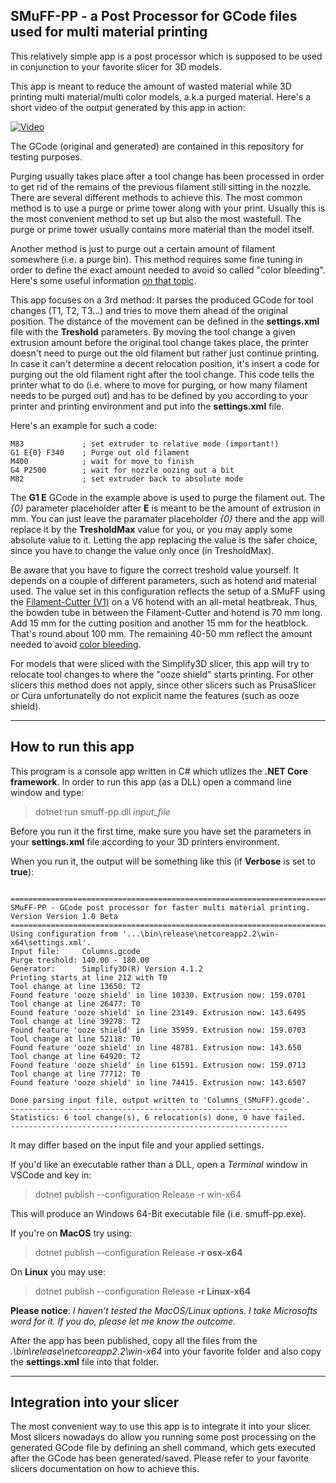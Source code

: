## SMuFF-PP - a Post Processor for GCode files used for multi material printing

This relatively simple app is a post processor which is supposed to be used in conjunction to your favorite slicer for 3D models.

This app is meant to reduce the amount of wasted material while 3D printing multi material/multi color models, a.k.a purged material. Here's a short video of the output generated by this app in action:

[![Video](http://img.youtube.com/vi/SHiTa84pGX0/0.jpg)](https://youtu.be/SHiTa84pGX0)

The GCode (original and generated) are contained in this repository for testing purposes.

Purging usually takes place after a tool change has been processed in order to get rid of the remains of the previous filament still sitting in the nozzle.
There are several different methods to achieve this. The most common method is to use a purge or prime tower along with your print.
Usually this is the most convenient method to set up but also the most wastefull. The purge or prime tower usually contains more material than the model itself.

Another method is just to purge out a certain amount of filament somewhere (i.e. a purge bin). This method requires some fine tuning in order to define the exact amount needed to avoid so called "color bleeding". Here's some useful information [on that topic](https://www.sublimelayers.com/2019/01/mosaic-palette-2-understand-and-control.html).

This app focuses on a 3rd method: It parses the produced GCode for tool changes (T1, T2, T3...) and tries to move them ahead of the original position. The distance of the movement can be defined in the **settings.xml** file with the **Treshold** parameters.
By moving the tool change a given extrusion amount before the original tool change takes place, the printer doesn't need to purge out the old filament but rather just continue printing.
In case it can't determine a decent relocation position, it's insert a code for purging out the old filament right after the tool change. This code tells the printer what to do (i.e. where to move for purging, or how many filament needs to be purged out) and has to be defined by you according to your printer and printing environment and put into the **settings.xml** file.

Here's an example for such a code:

```gcode
M83             ; set extruder to relative mode (important!)
G1 E{0} F340    ; Purge out old filament
M400            ; wait for move to finish
G4 P2500        ; wait for nozzle oozing out a bit
M82             ; set extruder back to absolute mode
```

The **G1 E** GCode in the example above is used to purge the filament out. The *{0}* parameter placeholder after **E** is meant to be the amount of extrusion in mm. You can just leave the paramater placeholder *{0}* there and the app will replace it by the **TresholdMax** value for you, or you may apply some absolute value to it. Letting the app replacing the value is the safer choice, since you have to change the value only once (in TresholdMax).

Be aware that you have to figure the correct treshold value yourself. It depends on a couple of different parameters, such as hotend and material used.
The value set in this configuration reflects the setup of a SMuFF using the [Filament-Cutter (V1)](https://www.thingiverse.com/thing:4650129) on a V6 hotend with an all-metal heatbreak.
Thus, the bowden tube in between the Filament-Cutter and hotend is 70 mm long. Add 15 mm for the cutting position and another 15 mm for the heatblock. That's round about 100 mm. The remaining 40-50 mm reflect the amount needed to avoid [color bleeding](https://www.sublimelayers.com/2019/01/mosaic-palette-2-understand-and-control.html).

For models that were sliced with the Simplify3D slicer, this app will try to relocate tool changes to where the "ooze shield" starts printing. For other slicers this method does not apply, since other slicers such as PrusaSlicer or Cura unfortunatelly do not explicit name the features (such as ooze shield).

***

## How to run this app

This program is a console app written in C# which utlizes the **.NET Core framework**. In order to run this app (as a DLL) open a command line window and type:

>dotnet run smuff-pp.dll *input_file*

Before you run it the first time, make sure you have set the parameters in your **settings.xml** file according to your 3D printers environment.

When you run it, the output will be something like this (if **Verbose** is set to **true**):

```text

==================================================================================================
SMuFF-PP - GCode post processor for faster multi material printing. Version Version 1.0 Beta
==================================================================================================
Using configuration from '...\bin\release\netcoreapp2.2\win-x64\settings.xml'.
Input file:     Columns.gcode
Purge treshold: 140.00 - 180.00
Generator:      Simplify3D(R) Version 4.1.2
Printing starts at line 212 with T0
Tool change at line 13650: T2
Found feature 'ooze shield' in line 10330. Extrusion now: 159.0701
Tool change at line 26477: T0
Found feature 'ooze shield' in line 23149. Extrusion now: 143.6495
Tool change at line 39278: T2
Found feature 'ooze shield' in line 35959. Extrusion now: 159.0703
Tool change at line 52118: T0
Found feature 'ooze shield' in line 48781. Extrusion now: 143.650
Tool change at line 64920: T2
Found feature 'ooze shield' in line 61591. Extrusion now: 159.0713
Tool change at line 77712: T0
Found feature 'ooze shield' in line 74415. Extrusion now: 143.6507

Done parsing input file, output written to 'Columns_(SMuFF).gcode'.
--------------------------------------------------------------
Statistics: 6 tool change(s), 6 relocation(s) done, 0 have failed.
--------------------------------------------------------------
```

It may differ based on the input file and your applied settings.

If you'd like an executable rather than a DLL, open a *Terminal* window in VSCode and key in:

>dotnet publish --configuration Release -r win-x64

This will produce an Windows 64-Bit executable file (i.e. smuff-pp.exe).

If you're on **MacOS** try using:

>dotnet publish --configuration Release **-r osx-x64**

On **Linux** you may use:

>dotnet publish --configuration Release **-r Linux-x64**

**Please notice**: *I haven't tested the MacOS/Linux options. I take Microsofts word for it. If you do, please let me know the outcome.*

After the app has been published, copy all the files from the *.\bin\release\netcoreapp2.2\win-x64* into your favorite folder and also copy the **settings.xml** file into that folder.

***

## Integration into your slicer

The most convenient way to use this app is to integrate it into your slicer. Most slicers nowadays do allow you running some post processing on the generated GCode file by defining an shell command, which gets executed after the GCode has been generated/saved.
Please refer to your favorite slicers documentation on how to achieve this.
